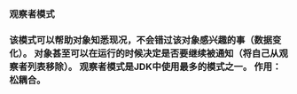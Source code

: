 ### 观察者模式

### 该模式可以帮助对象知悉现况，不会错过该对象感兴趣的事（数据变化）。 对象甚至可以在运行的时候决定是否要继续被通知（将自己从观察者列表移除）。 观察者模式是JDK中使用最多的模式之一。 作用： 松耦合。